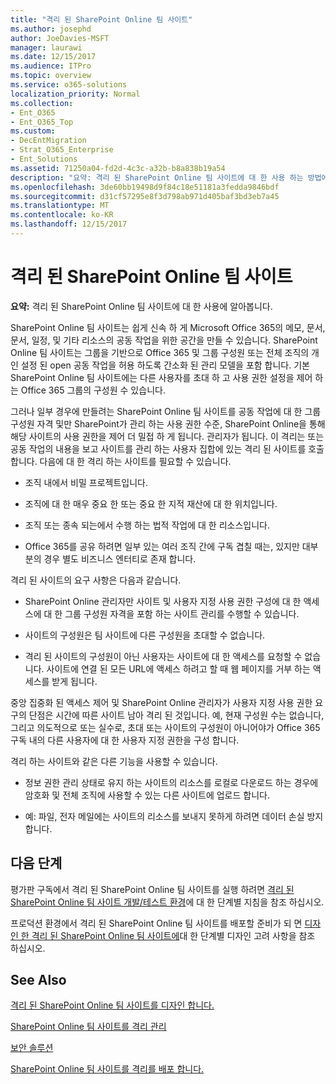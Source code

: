 ```yaml
---
title: "격리 된 SharePoint Online 팀 사이트"
ms.author: josephd
author: JoeDavies-MSFT
manager: laurawi
ms.date: 12/15/2017
ms.audience: ITPro
ms.topic: overview
ms.service: o365-solutions
localization_priority: Normal
ms.collection:
- Ent_O365
- Ent_O365_Top
ms.custom:
- DecEntMigration
- Strat_O365_Enterprise
- Ent_Solutions
ms.assetid: 71250a04-fd2d-4c3c-a32b-b8a838b19a54
description: "요약: 격리 된 SharePoint Online 팀 사이트에 대 한 사용 하는 방법에 대 한 설명입니다."
ms.openlocfilehash: 3de60bb19498d9f84c18e51181a3fedda9846bdf
ms.sourcegitcommit: d31cf57295e8f3d798ab971d405baf3bd3eb7a45
ms.translationtype: MT
ms.contentlocale: ko-KR
ms.lasthandoff: 12/15/2017
---
```

# <a name="isolated-sharepoint-online-team-sites"></a>격리 된 SharePoint Online 팀 사이트

 **요약:** 격리 된 SharePoint Online 팀 사이트에 대 한 사용에 알아봅니다.
  
SharePoint Online 팀 사이트는 쉽게 신속 하 게 Microsoft Office 365의 메모, 문서, 문서, 일정, 및 기타 리소스의 공동 작업을 위한 공간을 만들 수 있습니다. SharePoint Online 팀 사이트는 그룹을 기반으로 Office 365 및 그룹 구성원 또는 전체 조직의 개인 설정 된 open 공동 작업을 허용 하도록 간소화 된 관리 모델을 포함 합니다. 기본 SharePoint Online 팀 사이트에는 다른 사용자를 초대 하 고 사용 권한 설정을 제어 하는 Office 365 그룹의 구성원 수 있습니다.
  
그러나 일부 경우에 만들려는 SharePoint Online 팀 사이트를 공동 작업에 대 한 그룹 구성원 자격 및만 SharePoint가 관리 하는 사용 권한 수준, SharePoint Online을 통해 해당 사이트의 사용 권한을 제어 더 밀접 하 게 됩니다. 관리자가 됩니다. 이 격리는 또는 공동 작업의 내용을 보고 사이트를 관리 하는 사용자 집합에 있는 격리 된 사이트를 호출 합니다. 다음에 대 한 격리 하는 사이트를 필요할 수 있습니다.
  
- 조직 내에서 비밀 프로젝트입니다.
    
- 조직에 대 한 매우 중요 한 또는 중요 한 지적 재산에 대 한 위치입니다.
    
- 조직 또는 종속 되는에서 수행 하는 법적 작업에 대 한 리소스입니다.
    
- Office 365를 공유 하려면 일부 있는 여러 조직 간에 구독 겹칠 때는, 있지만 대부분의 경우 별도 비즈니스 엔터티로 존재 합니다.
    
격리 된 사이트의 요구 사항은 다음과 같습니다.
  
- SharePoint Online 관리자만 사이트 및 사용자 지정 사용 권한 구성에 대 한 액세스에 대 한 그룹 구성원 자격을 포함 하는 사이트 관리를 수행할 수 있습니다.
    
- 사이트의 구성원은 팀 사이트에 다른 구성원을 초대할 수 없습니다.
    
- 격리 된 사이트의 구성원이 아닌 사용자는 사이트에 대 한 액세스를 요청할 수 없습니다. 사이트에 연결 된 모든 URL에 액세스 하려고 할 때 웹 페이지를 거부 하는 액세스를 받게 됩니다.
    
중앙 집중화 된 액세스 제어 및 SharePoint Online 관리자가 사용자 지정 사용 권한 요구의 단점은 시간에 따른 사이트 남아 격리 된 것입니다. 예, 현재 구성원 수는 없습니다, 그리고 의도적으로 또는 실수로, 초대 또는 사이트의 구성원이 아니어야가 Office 365 구독 내의 다른 사용자에 대 한 사용자 지정 권한을 구성 합니다.
  
격리 하는 사이트와 같은 다른 기능을 사용할 수 있습니다.
  
- 정보 권한 관리 상태로 유지 하는 사이트의 리소스를 로컬로 다운로드 하는 경우에 암호화 및 전체 조직에 사용할 수 있는 다른 사이트에 업로드 합니다.
    
- 예: 파일, 전자 메일에는 사이트의 리소스를 보내지 못하게 하려면 데이터 손실 방지 합니다.
    
## <a name="next-steps"></a>다음 단계

평가판 구독에서 격리 된 SharePoint Online 팀 사이트를 실행 하려면 [격리 된 SharePoint Online 팀 사이트 개발/테스트 환경](isolated-sharepoint-online-team-site-dev-test-environment.md)에 대 한 단계별 지침을 참조 하십시오.
  
프로덕션 환경에서 격리 된 SharePoint Online 팀 사이트를 배포할 준비가 되 면 [디자인 한 격리 된 SharePoint Online 팀 사이트에](design-an-isolated-sharepoint-online-team-site.md)대 한 단계별 디자인 고려 사항을 참조 하십시오.
  
## <a name="see-also"></a>See Also

[격리 된 SharePoint Online 팀 사이트를 디자인 합니다.](design-an-isolated-sharepoint-online-team-site.md)
  
[SharePoint Online 팀 사이트를 격리 관리](manage-an-isolated-sharepoint-online-team-site.md)
  
[보안 솔루션](security-solutions.md)

[SharePoint Online 팀 사이트를 격리를 배포 합니다.](deploy-an-isolated-sharepoint-online-team-site.md)


